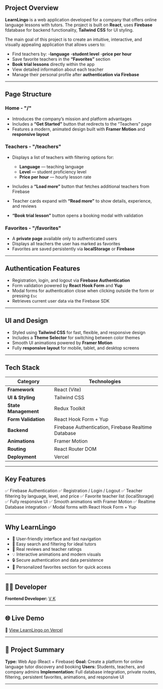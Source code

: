 ## **Project Overview**

**LearnLingo** is a web application developed for a company that offers online language lessons with tutors. The project is built on **React**, uses **Firebase** fdatabase for backend functionality, **Tailwind CSS** for UI styling.

The main goal of this project is to create an intuitive, interactive, and visually appealing application that allows users to:

- Find teachers by: -**language** -**student level** -**price per hour**
- Save favorite teachers in the **“Favorites”** section
- **Book trial lessons** directly within the app
- View detailed information about each teacher
- Manage their personal profile after **authentication via Firebase**

---

## **Page Structure**

### **Home - "/"**

- Introduces the company’s mission and platform advantages
- Includes a **“Get Started”** button that redirects to the “Teachers” page
- Features a modern, animated design built with **Framer Motion** and **responsive layout**

### **Teachers - "/teachers"**

- Displays a list of teachers with filtering options for:

  - **Language** — teaching language
  - **Level** — student proficiency level
  - **Price per hour** — hourly lesson rate

- Includes a **“Load more”** button that fetches additional teachers from Firebase
- Teacher cards expand with **“Read more”** to show details, experience, and reviews
- **“Book trial lesson”** button opens a booking modal with validation

### **Favorites - "/favorites"**

- A **private page** available only to authenticated users
- Displays all teachers the user has marked as favorites
- Favorites are saved persistently via **localStorage** or **Firebase**

---

## **Authentication Features**

- Registration, login, and logout via **Firebase Authentication**
- Form validation powered by **React Hook Form** and **Yup**
- Modal forms for authentication close when clicking outside the form or pressing `Esc`
- Retrieves current user data via the Firebase SDK

---

## **UI and Design**

- Styled using **Tailwind CSS** for fast, flexible, and responsive design
- Includes a **Theme Selector** for switching between color themes
- Smooth UI animations powered by **Framer Motion**
- Fully **responsive layout** for mobile, tablet, and desktop screens

---

## **Tech Stack**

| Category             | Technologies                                        |
| -------------------- | --------------------------------------------------- |
| **Framework**        | React (Vite)                                        |
| **UI & Styling**     | Tailwind CSS                                        |
| **State Management** | Redux Toolkit                                       |
| **Form Validation**  | React Hook Form + Yup                               |
| **Backend**          | Firebase Authentication, Firebase Realtime Database |
| **Animations**       | Framer Motion                                       |
| **Routing**          | React Router DOM                                    |
| **Deployment**       | Vercel                                              |

---

## **Key Features**

✅ Firebase Authentication
✅ Registration / Login / Logout
✅ Teacher filtering by language, level, and price
✅ Favorite teacher list (localStorage)
✅ Fully responsive UI
✅ Smooth animations with Framer Motion
✅ Realtime Database integration
✅ Modal forms with React Hook Form + Yup

---

## **Why LearnLingo**

- 🎯 User-friendly interface and fast navigation
- 🧭 Easy search and filtering for ideal tutors
- 💬 Real reviews and teacher ratings
- 💡 Interactive animations and modern visuals
- 🔒 Secure authentication and data persistence
- 🖤 Personalized favorites section for quick access

---

## 👩‍💻 **Developer**

**Frontend Developer:** [V K](https://github.com/Filbertik)

---

## 🌐 **Live Demo**

🔗 [View LearnLingo on Vercel](https://project-learnlingo-pet-project.vercel.app/)

---

## 🧾 **Project Summary**

**Type:** Web App (React + Firebase)
**Goal:** Create a platform for online language tutor discovery and booking
**Users:** Students, teachers, and company admins
**Implementation:** Full database integration, private routes, filtering, persistent favorites, animations, and responsive UI

---
